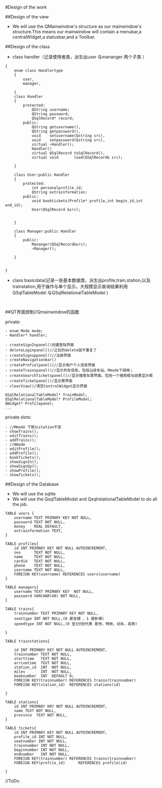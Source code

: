 #Design of the work

##Design of the view

- We will use the QMainwindow's structure as our mainwindow's structure.This means our mainwindow will contain a menubar,a centralWidget,a statusbar,and a Toolbar.


##Design of the class
- class handler（记录使用者类，派生出user 与mananger 两个子类 ）

```
{
	enum class Handlertype
	{
		user,
		manager,
	
	}
	class Handler
	{
		protected:
			QString	username;
			QString password;
			QSqlRecord* record;
		public:
			QString getusername(),
			QString getpassword(),
			void    setusername(Qstring src),
			void    setpassword(Qstring src),
			virtual ~Handler();
			Handler()
			virtual QSqlRecord toSqlRecord(),
			virtual void       load(QSqlRecord& src);	

	}
	
	class User:public Handler
	{
		protected:
			int personalprofile_id;
			QString extrainformation;
		public:
			void booktickets(Profile* profile,int begin_id,int end_id);
			User(QSqlRecord &src);
		
		
	} 

	class Manager:public Handler
	{
		public:
			Mananger(QSqlRecord&src);
			~Manager();
		
	}


}

```

- class basicdata(记录一些基本数据类，派生出profile,train,station,以及trainstation,用于操作与单个显示，大规模显示查询结果利用QSqlTableModel 与QSqlRelationalTableModel )

```
	
```

##QT界面控制//Qmainwindow的函数

private:

	- enum Mode mode;
	- Handler* handler;
	
	- createSignInpanel()创建登陆界面
	- deleteLoginpanel()//之后的delete就不重复了
	- createSignuppanel()//注册界面
	- createNavigationbar()
	- createProfielpanel()//显示用户个人信息界面
	- createTrainspanel()//显示列车信息，包括沿途车站，Mmode下调用；
	- createSearchTicketspanel()//显示搜索车票界面，包括一个搜索框与结果显示框
	- createTicketpanel()/显示票界面
	- clearView()/清空CentralWidget显示界面

	QSqlRelationalTableModel* TrainModel;
	QSqlRelationalTableModel* ProfileModel;
	QWidget* Profilepanel;
	...
	
private slots:

	- //Mmode 下默认station不变
	- showTrains();
	- editTrains();
	- addTrains();
	- //Nmode
	- editProfile();
	- addProfile();
	- bookTickets();
	- showSignIn();
	- showSignUp();
	- showProfile();
	- showTickets();
	
	
 




##Design of the Database

- We will use the sqlite
- We will use the QsqlTableModel and QsqlrelationalTableModel to do all the job.

```sqlite
TABLE users {
	username TEXT PRIMARY KEY NOT NULL,
	password TEXT NOT NULL,
	money    REAL DEFAULT,
	extrainformation TEXT,
}

TABLE profiles{
	id INT PRIMARY KEY NOT NULL AUTOINCREMENT,
	sex		 TEXT NOT NULL,
	name     TEXT NOT NULL,	
	cardid	 TEXT NOT NULL,
	phone  	 TEXT NOT NULL,
	username TEXT NOT NULL,
	FOREIGN KEY(username) REFERENCES users(username)
}

TABLE managers{
	username TEXT PRIMARY KEY  NOT NULL,
	password VARCHAR(40) NOT NULL,
}

TABLE trains{
	trainnumber TEXT PRIMARY KEY NOT NULL,
	seattype INT NOT NULL,(0 是坐铺 ，1 是卧铺)
	speedtype INT NOT NULL,(0 至3分别代表 普快，特快，动车，高铁) 
	
}

TABLE trainstations{

	id INT PRIMARY KEY NOT NULL AUTOINCREMENT,
	trainnumber TEXT NOT NULL,
	starttime   TEXT NOT NULL,
	arrivetime  TEXT NOT NULL,
	station_id  INT  NOT NULL,
	miles		INT  NOT NULL,
	booknumber  INT  DEFAULT 0;
	FOREIGN KEY(trainnumber) REFERENCES trains(trainnumber)
	FOREIGN KEY(station_id)	 REFERENCES stations(id)
	
}

TABLE stations{
	id INT PRIMARY KRY NOT NULL AUTOINCREMENT,
	name TEXT NOT NULL,
	province  TEXT NOT NULL,
}

TABLE tickets{
	id INT PRIMARY KEY NOT NULL AUTOINCREMENT,
	profile_id INT NOT NULL,
	seatnumber INT NOT NULL,
	trainnumber INT NOT NULL,
	beginnumber	INT NOT NULL,
	endnumber   INT NOT NULL,
	FOREIGN KEY(trainnumber) REFERENCES trains(trainnumber)
	FOREIGN KEY(profile_id)		 REFERENCES profile(id)	
	
}

```

//ToDo.
	